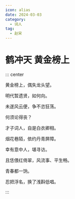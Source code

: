 ```yaml
---
icon: alias
date: 2024-03-03
category:
  - 词人
tag:
  - 赵宋
---
```


# 鹤冲天 黄金榜上

<!-- more -->

::: center

黄金榜上，偶失龙头望。

明代暂遗贤，如何向。

未遂风云便，争不恣狂荡。

何须论得丧？

才子词人，自是白衣卿相。


烟花巷陌，依约丹青屏障。

幸有意中人，堪寻访。

且恁偎红倚翠，风流事、平生畅。

青春都一饷。

忍把浮名，换了浅斟低唱。

:::